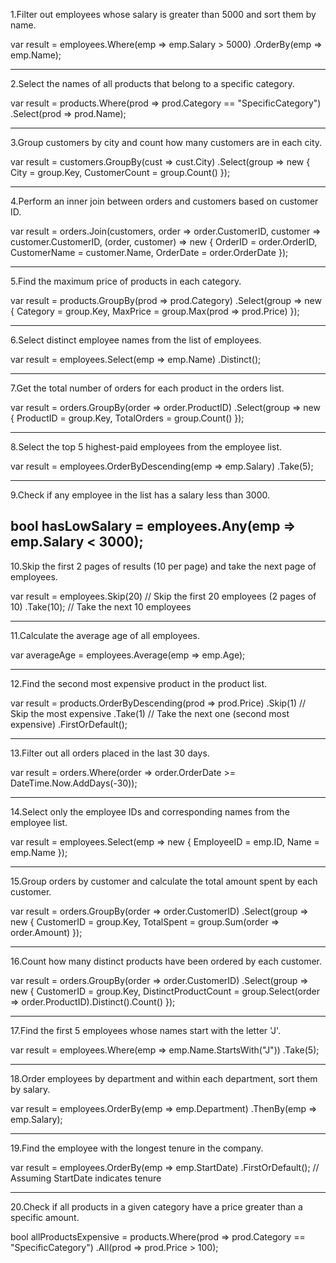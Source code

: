 1.Filter out employees whose salary is greater than 5000 and sort them by name.

var result = employees.Where(emp => emp.Salary > 5000)
                      .OrderBy(emp => emp.Name);

-----------------------------------------------------------------------------------------------------------------------------------------------------------------------------------------------

2.Select the names of all products that belong to a specific category.

var result = products.Where(prod => prod.Category == "SpecificCategory")
                     .Select(prod => prod.Name);

-----------------------------------------------------------------------------------------------------------------------------------------------------------------------------------------------

3.Group customers by city and count how many customers are in each city.

var result = customers.GroupBy(cust => cust.City)
                      .Select(group => new 
                      { 
                          City = group.Key, 
                          CustomerCount = group.Count() 
                      });

-----------------------------------------------------------------------------------------------------------------------------------------------------------------------------------------------
4.Perform an inner join between orders and customers based on customer ID.

var result = orders.Join(customers, 
                         order => order.CustomerID, 
                         customer => customer.CustomerID, 
                         (order, customer) => new 
                         {
                             OrderID = order.OrderID, 
                             CustomerName = customer.Name, 
                             OrderDate = order.OrderDate
                         });

-----------------------------------------------------------------------------------------------------------------------------------------------------------------------------------------------

5.Find the maximum price of products in each category.


var result = products.GroupBy(prod => prod.Category)
                     .Select(group => new 
                     { 
                         Category = group.Key, 
                         MaxPrice = group.Max(prod => prod.Price) 
                     });

-----------------------------------------------------------------------------------------------------------------------------------------------------------------------------------------------
6.Select distinct employee names from the list of employees.


var result = employees.Select(emp => emp.Name)
                      .Distinct();

-----------------------------------------------------------------------------------------------------------------------------------------------------------------------------------------------
7.Get the total number of orders for each product in the orders list.

var result = orders.GroupBy(order => order.ProductID)
                   .Select(group => new 
                   { 
                       ProductID = group.Key, 
                       TotalOrders = group.Count() 
                   });

-----------------------------------------------------------------------------------------------------------------------------------------------------------------------------------------------
8.Select the top 5 highest-paid employees from the employee list.

var result = employees.OrderByDescending(emp => emp.Salary)
                      .Take(5);

-----------------------------------------------------------------------------------------------------------------------------------------------------------------------------------------------
9.Check if any employee in the list has a salary less than 3000.

bool hasLowSalary = employees.Any(emp => emp.Salary < 3000);
-----------------------------------------------------------------------------------------------------------------------------------------------------------------------------------------------

10.Skip the first 2 pages of results (10 per page) and take the next page of employees.

var result = employees.Skip(20) // Skip the first 20 employees (2 pages of 10)
                      .Take(10); // Take the next 10 employees

-----------------------------------------------------------------------------------------------------------------------------------------------------------------------------------------------
11.Calculate the average age of all employees.

var averageAge = employees.Average(emp => emp.Age);

-----------------------------------------------------------------------------------------------------------------------------------------------------------------------------------------------
12.Find the second most expensive product in the product list.


var result = products.OrderByDescending(prod => prod.Price)
                     .Skip(1) // Skip the most expensive
                     .Take(1) // Take the next one (second most expensive)
                     .FirstOrDefault();

-----------------------------------------------------------------------------------------------------------------------------------------------------------------------------------------------
13.Filter out all orders placed in the last 30 days.

var result = orders.Where(order => order.OrderDate >= DateTime.Now.AddDays(-30));

-----------------------------------------------------------------------------------------------------------------------------------------------------------------------------------------------
14.Select only the employee IDs and corresponding names from the employee list.


var result = employees.Select(emp => new 
{ 
    EmployeeID = emp.ID, 
    Name = emp.Name 
});

-----------------------------------------------------------------------------------------------------------------------------------------------------------------------------------------------
15.Group orders by customer and calculate the total amount spent by each customer.


var result = orders.GroupBy(order => order.CustomerID)
                   .Select(group => new 
                   { 
                       CustomerID = group.Key, 
                       TotalSpent = group.Sum(order => order.Amount) 
                   });

-----------------------------------------------------------------------------------------------------------------------------------------------------------------------------------------------

16.Count how many distinct products have been ordered by each customer.


var result = orders.GroupBy(order => order.CustomerID)
                   .Select(group => new 
                   { 
                       CustomerID = group.Key, 
                       DistinctProductCount = group.Select(order => order.ProductID).Distinct().Count() 
                   });

-----------------------------------------------------------------------------------------------------------------------------------------------------------------------------------------------
17.Find the first 5 employees whose names start with the letter 'J'.

var result = employees.Where(emp => emp.Name.StartsWith("J"))
                      .Take(5);

-----------------------------------------------------------------------------------------------------------------------------------------------------------------------------------------------
18.Order employees by department and within each department, sort them by salary.

var result = employees.OrderBy(emp => emp.Department)
                      .ThenBy(emp => emp.Salary);

-----------------------------------------------------------------------------------------------------------------------------------------------------------------------------------------------
19.Find the employee with the longest tenure in the company.


var result = employees.OrderBy(emp => emp.StartDate)
                      .FirstOrDefault(); // Assuming StartDate indicates tenure

-----------------------------------------------------------------------------------------------------------------------------------------------------------------------------------------------
20.Check if all products in a given category have a price greater than a specific amount.

bool allProductsExpensive = products.Where(prod => prod.Category == "SpecificCategory")
                                     .All(prod => prod.Price > 100);
